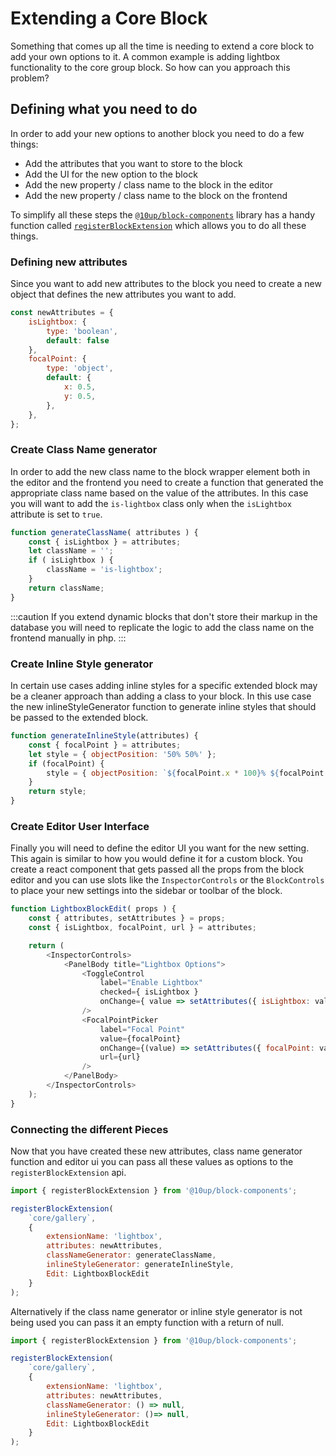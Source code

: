 # Extending a Core Block

Something that comes up all the time is needing to extend a core block to add your own options to it. A common example is adding lightbox functionality to the core group block. So how can you approach this problem?

## Defining what you need to do

In order to add your new options to another block you need to do a few things:

- Add the attributes that you want to store to the block
- Add the UI for the new option to the block
- Add the new property / class name to the block in the editor
- Add the new property / class name to the block on the frontend

To simplify all these steps the [`@10up/block-components`](https://github.com/10up/block-components) library has a handy function called [`registerBlockExtension`](https://github.com/10up/block-components/tree/develop/api/register-block-extension) which allows you to do all these things.

### Defining new attributes

Since you want to add new attributes to the block you need to create a new object that defines the new attributes you want to add.

```js
const newAttributes = {
    isLightbox: {
        type: 'boolean',
        default: false
    },
	focalPoint: {
		type: 'object',
		default: {
			x: 0.5,
			y: 0.5,
		},
	},
};
```

### Create Class Name generator

In order to add the new class name to the block wrapper element both in the editor and the frontend you need to create a function that generated the appropriate class name based on the value of the attributes. In this case you will want to add the `is-lightbox` class only when the `isLightbox` attribute is set to `true`.

```js
function generateClassName( attributes ) {
    const { isLightbox } = attributes;
    let className = '';
    if ( isLightbox ) {
        className = 'is-lightbox';
    }
    return className;
}
```

:::caution
If you extend dynamic blocks that don't store their markup in the database you will need to replicate the logic to add the class name on the frontend manually in php.
:::

### Create Inline Style generator

In certain use cases adding inline styles for a specific extended block may be a cleaner approach than adding a class to your block. In this use case the new inlineStyleGenerator function to generate inline styles that should be passed to the extended block.

```js
function generateInlineStyle(attributes) {
	const { focalPoint } = attributes;
	let style = { objectPosition: '50% 50%' };
	if (focalPoint) {
		style = { objectPosition: `${focalPoint.x * 100}% ${focalPoint.y * 100}%` };
	}
	return style;
}
```

### Create Editor User Interface

Finally you will need to define the editor UI you want for the new setting. This again is similar to how you would define it for a custom block. You create a react component that gets passed all the props from the block editor and you can use slots like the `InspectorControls` or the `BlockControls` to place your new settings into the sidebar or toolbar of the block.

```js
function LightboxBlockEdit( props ) {
    const { attributes, setAttributes } = props;
    const { isLightbox, focalPoint, url } = attributes;

    return (
        <InspectorControls>
            <PanelBody title="Lightbox Options">
                <ToggleControl
                    label="Enable Lightbox" 
                    checked={ isLightbox }
                    onChange={ value => setAttributes({ isLightbox: value }) }
                />
				<FocalPointPicker
					label="Focal Point" 
					value={focalPoint}
					onChange={(value) => setAttributes({ focalPoint: value })}
					url={url}
				/>
            </PanelBody>
        </InspectorControls>
    );
}
```

### Connecting the different Pieces

Now that you have created these new attributes, class name generator function and editor ui you can pass all these values as options to the `registerBlockExtension` api.

```js
import { registerBlockExtension } from '@10up/block-components';

registerBlockExtension(
    `core/gallery`,
    {
        extensionName: 'lightbox',
        attributes: newAttributes,
        classNameGenerator: generateClassName,
		inlineStyleGenerator: generateInlineStyle,
        Edit: LightboxBlockEdit
    }
);
```

Alternatively if the class name generator or inline style generator is not being used you can pass it an empty function with a return of null.

```js
import { registerBlockExtension } from '@10up/block-components';

registerBlockExtension(
    `core/gallery`,
    {
        extensionName: 'lightbox',
        attributes: newAttributes,
        classNameGenerator: () => null,
		inlineStyleGenerator: ()=> null,
        Edit: LightboxBlockEdit
    }
);
```
